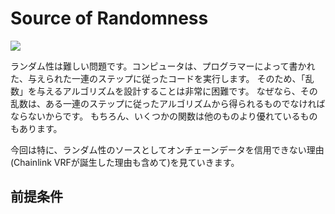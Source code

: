 # Source of Randomness

![](https://d2r55xnwy6nx47.cloudfront.net/uploads/2019/06/QuantumRandomness_2880x1620_Still.jpg)

ランダム性は難しい問題です。コンピュータは、プログラマーによって書かれた、与えられた一連のステップに従ったコードを実行します。
そのため、「乱数」を与えるアルゴリズムを設計することは非常に困難です。
なぜなら、その乱数は、ある一連のステップに従ったアルゴリズムから得られるものでなければならないからです。
もちろん、いくつかの関数は他のものより優れているものもあります。

今回は特に、ランダム性のソースとしてオンチェーンデータを信用できない理由(Chainlink VRFが誕生した理由も含めて)を見ていきます。

## 前提条件
